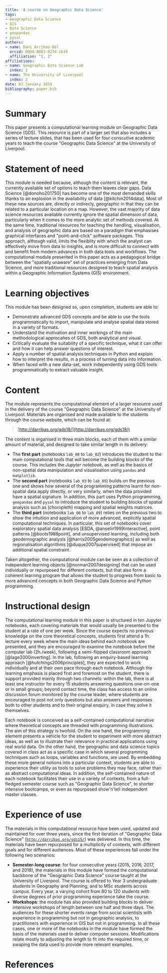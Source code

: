 ```yaml
---
title: 'A course on Geographic Data Science'
tags:
- Geographic Data Science
- GIS
- Data Science
- geopandas
- pysal
authors:
- name: Dani Arribas-Bel
  orcid: 0000-0002-6274-1619
  affiliation: "1, 2"
affiliations:
- name: Geographic Data Science Lab
  index: 1
- name: The University of Liverpool
  index: 2
date: 03 January 2019
bibliography: paper.bib
---
```


# Summary

This paper presents a computational learning module on Geographic Data
Science (GDS). This resource is part of a larger set that also includes 
a series of lecture slides, that has been used for four conscutive academic 
years to teach the course "Geographic Data Science" at the University of 
Liverpool.

# Statement of need

This module is needed because, although the content is relevant, the
currently available set of options to teach them leaves clear gaps. 
Data Science [@donoho201750] has become one of the most demanded skills thanks to an
explosion in the availability of data [@kitchin2014data]. Most of these new sources are, 
directly or indirecly, geographic in that they can be related to a particular
location on a map. However, the vast majority of data science
resources available currently ignore the spatial dimension of data,
particularly when it comes to the more analytic set of methods covered.
At the 
same time, traditional resources for teaching the handling, visualisation, and
analysis of geographic data are based on a paradigm that emphasises
graphical interfaces and "point-and-click" software packages. This approach, 
although valid, limits the flexiblity with which the analyst can effectively
move from data to insights, and is more difficult to connect with and benefit
from modern advances in both data tools and workflows.
The computational module presented in this paper acts as a pedagogical bridge
between the "spatially unaware" set of practices emerging from Data Science,
and more traditional resources designed to teach spatial analysis within a
Geographic Information Systems (GIS) environment.

# Learning objectives

This module has been designed so, upon completion, students are able to:

* Demonstrate advanced GDS concepts and be able to use the tools
  programmatically to import, manipulate and analyse spatial data stored in
  a variety of formats.
* Understand the motivation and inner workings of the main methodological 
  approcahes of GDS, both analytical and visual.
* Critically evaluate the suitability of a specific technique, what it can
  offer and how it can help answer questions of interest.
* Apply a number of spatial analysis techniques in Python and explain how
  to interpret the results, in a process of turning data into information.
* When faced with a new data-set, work independently using GDS tools
  programmatically to extract valuable insight.

# Content

The module represents the computational element of a larger resource used in
the delivery of the course "Geographic Data Science" at the University of
Liverpool. Materials are organised and made available to the
students through the course website, which can be found at:

> [http://darribas.org/gds18/](http://darribas.org/gds18/)

The content is organised in three main blocks, each of them with a similar
amount of material, and designed to take similar length in its delivery:

* The
**first part** (notebooks `lab_00` to `lab_02`) introduces the student to the main computational tools that will
become the building blocks of the course. This includes the *Jupyter notebook*,
as well as the basics of non-spatial data manipulation and visualisation using `pandas` and `matplotlib`.
* The
**second part** (notebooks `lab_03` to `lab_05`) builds on the previous one and
shows how several of the programming patterns learnt for non-spatial data apply
directly, or very similarly, when the data provided have a spatial signature.
In addition, this part uses Python programming, `geopandas` and `pysal` to introduce the
student to building blocks of spatial analysis such as (choropleth) mapping and
spatial weights matrices. 
* The **third part** (notebooks `lab_06` to `lab_09`) relies on the previous two
to show the intuition and application of more advanced,
explicitly spatial computational techniques. In particular, this set of
notebooks cover exploratory spatial data analysis [ESDA, @anselin1999interactive], point patterns [@boots1988point], and
unsupervised learning, including both geodemographic analysis [@harris2005geodemographics] as well as
regionalisation algorithms [@duque2007supervised] that impose an additional spatial constraint.

Taken
altogether, the computational module can be seen as a collection of
independent learning objects [@norman2007designing] that can be used
individually or repurposed for
different contexts, but that also form a coherent learning program that allows
the student to progress from basic to more advanced concepts in both
Geographic Data Science and Python programming.
 
# Instructional design

The computational learning module in this paper is structured in ten Jupyter
notebooks, each covering materials that would usually be presented to
the student at a rate of one per week. Since the course expects no previous
knowledge on the core theoretical concepts, students first attend a 1h. 
lecture every week
where the main ideas behind each notebook are presented, and they are 
encouraged to examine the notebook before the computer lab (2h./week),
following a semi-flipped classroom approach [@lage2000inverting]. In the
lab, following an enquiry-based learning approach 
[@hutchings2006principles], they are expected to work individually and at
their own pace through each notebook. Although the learning emphasis
is placed first and foremost on the student, there is support provided mainly
through two
channels: within the lab, there is at least one instructor for every 15
students answering questions one-on-one or in small groups; beyond contact
time, the class
has access to an online discussion forum monitored by the course leader, where
students are encouraged to post not only questions but also answers and
responses both to other students and to their original enquiry, in case they
solve it themselves.

Each notebook is conceived as a self-contained computational narrative where theoretical
concepts are threaded with programming illustrations. The aim of this strategy
is twofold. On the one hand, the programming element presents a vehicle for the
student to experiment with more abstract ideas, as well as to illustrate
their relevance in practical applications using real world data. On the other
hand, the geographic and data science topics covered in class act as a
specific case in which several programming techniques such as loops, variables
and functions, are used.
By embedding these more general notions into a particular context, students
are able to experience their utility as tools to solve problems they may face,
rather than as abstract computational ideas.
In
addition, the self-contained nature of each notebook facilitates their use in a 
variety of contexts, from a full-fledged semester course such as "Geographic
Data Science", to shorter intensive bootcamps, or even as repurposed show'n'tell
independent master classes.

# Experience of use 

The materials in this computational resource have been used, updated and 
maintained for over three years, since the first iteration of "Geographic Data
Science" ([`http://darribas.org/gds15/`](http://darribas.org/gds15/)) was
delivered. In this time, the materials have been repurposed for a multiplicity
of contexts, with different goals and for different audiences. Most of these
experiences fall under the following two scenarios:

* **Semester-long course**: for four consecutive years (2015, 2016, 2017, and
  2018), the materials in this module have formed the
  computational backbone of the "Geographic Data Science" course taught at the
  University of Liverpool. The course is offered to Year 3 undergraduate
  students in Geography and Planning, and to MSc students across campus. Every
  year, a varying cohort from 80 to 120 students with diverse degrees of
  prior programming experience take the course.
* **Workshops**: the module has also provided building blocks to deliver
  intensive workshops of length between one half and three days. The audiences
  for these shorter events range from social scientists with experience in
  programming but not in geographic analysis, to practitioners with experience
  in GIS but not in programming. In all these cases, one or more of the
  notebooks in the module have formed the basis of the materials used to
  deliver computer sessions. Modifications relate mostly to
  adjusting the length to fit into the required time, or swaping the data used
  to provide more relevant examples.

# References
